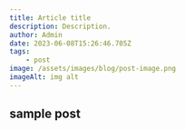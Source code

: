 ```yaml
---
title: Article title
description: Description.
author: Admin
date: 2023-06-08T15:26:46.705Z
tags:
    - post
image: /assets/images/blog/post-image.png
imageAlt: img alt
---
```


## sample post